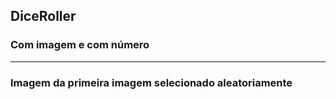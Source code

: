 ## DiceRoller
### Com imagem e com número  
------ 
### Imagem da primeira imagem selecionado aleatoriamente

[logo]: https://github.com/adam-p/markdown-here/raw/master/src/common/images/icon48.png "Logo Title Text 2"